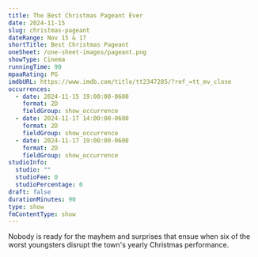 ```yaml
---
title: The Best Christmas Pageant Ever
date: 2024-11-15
slug: christmas-pageant
dateRange: Nov 15 & 17
shortTitle: Best Christmas Pageant
oneSheet: /one-sheet-images/pageant.png
showType: Cinema
runningTime: 90
mpaaRating: PG
imdbURL: https://www.imdb.com/title/tt2347285/?ref_=tt_mv_close
occurrences:
  - date: 2024-11-15 19:00:00-0600
    format: 2D
    fieldGroup: show_occurrence
  - date: 2024-11-17 14:00:00-0600
    format: 2D
    fieldGroup: show_occurrence
  - date: 2024-11-17 19:00:00-0600
    format: 2D
    fieldGroup: show_occurrence
studioInfo:
  studio: ""
  studioFee: 0
  studioPercentage: 0
draft: false
durationMinutes: 90
type: show
fmContentType: show
---
```

Nobody is ready for the mayhem and surprises that ensue when six of the worst youngsters disrupt the town's yearly Christmas performance.